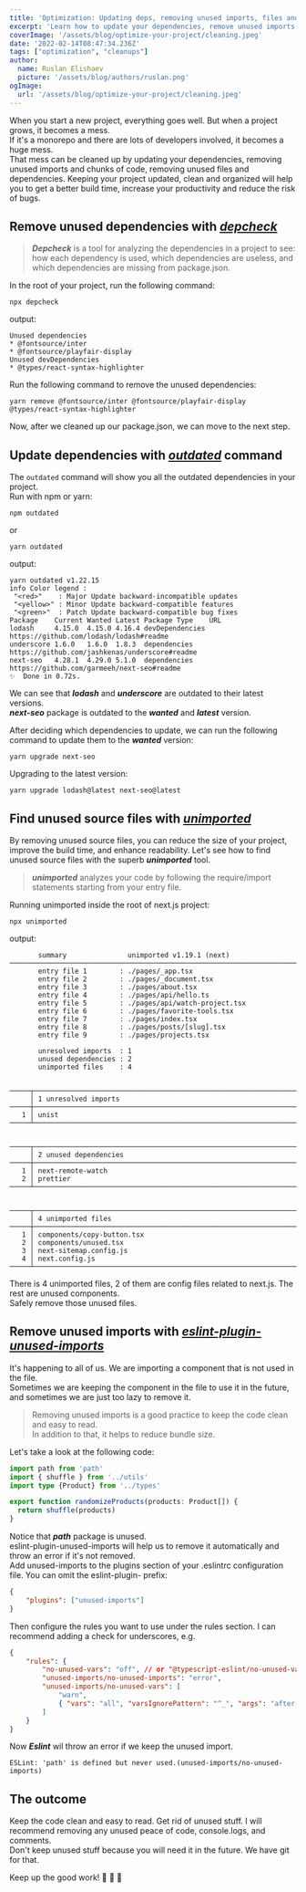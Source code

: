 ```yaml
---
title: 'Optimization: Updating deps, removing unused imports, files and dependencies'
excerpt: 'Learn how to update your dependencies, remove unused imports,files and unused deps to optimize your project for a better project structure and a better build time.' 
coverImage: '/assets/blog/optimize-your-project/cleaning.jpeg'
date: '2022-02-14T08:47:34.236Z'
tags: ["optimization", "cleanups"]
author:
  name: Ruslan Elishaev
  picture: '/assets/blog/authors/ruslan.png'
ogImage:
  url: '/assets/blog/optimize-your-project/cleaning.jpeg'
---
```

When you start a new project, everything goes well. But when a project grows, it becomes a mess. <br/>
If it's a monorepo and there are lots of developers involved, it becomes a huge mess.<br/>
That mess can be cleaned up by updating your dependencies, removing unused imports and chunks of code, removing unused files and dependencies.
Keeping your project updated, clean and organized will help you to get a better build time, increase your productivity and reduce the risk of bugs.

## Remove unused dependencies with  [**_depcheck_**](https://github.com/depcheck/depcheck)
> **_Depcheck_** is a tool for analyzing the dependencies in a project to see: how each dependency is used, which dependencies are useless, and which dependencies are missing from package.json.

In the root of your project, run the following command:

```shell
npx depcheck
```

output:

```shell
Unused dependencies
* @fontsource/inter
* @fontsource/playfair-display
Unused devDependencies
* @types/react-syntax-highlighter
```

Run the following command to remove the unused dependencies:

```shell
yarn remove @fontsource/inter @fontsource/playfair-display @types/react-syntax-highlighter
```

Now, after we cleaned up our package.json, we can move to the next step.

## Update dependencies with [**_outdated_**](https://classic.yarnpkg.com/lang/en/docs/cli/outdated/) command

The `outdated` command will show you all the outdated dependencies in your project.<br/>
Run with npm or yarn:

```shell
npm outdated
```

or

```shell
yarn outdated
```

output:

```shell
yarn outdated v1.22.15
info Color legend : 
 "<red>"    : Major Update backward-incompatible updates 
 "<yellow>" : Minor Update backward-compatible features 
 "<green>"  : Patch Update backward-compatible bug fixes                                                               
Package    Current Wanted Latest Package Type    URL
lodash     4.15.0  4.15.0 4.16.4 devDependencies https://github.com/lodash/lodash#readme
underscore 1.6.0   1.6.0  1.8.3  dependencies    https://github.com/jashkenas/underscore#readme
next-seo   4.28.1  4.29.0 5.1.0  dependencies    https://github.com/garmeeh/next-seo#readme   
✨  Done in 0.72s.                                        
```

We can see that **_lodash_** and **_underscore_** are outdated to their latest versions. <br/>
**_next-seo_** package is outdated to the **_wanted_** and **_latest_** version.

After deciding which dependencies to update, we can run the following command to update them to the **_wanted_** version:

```shell
yarn upgrade next-seo
```

Upgrading to the latest version:

```shell
yarn upgrade lodash@latest next-seo@latest
```

## Find unused source files with [**_unimported_**](https://github.com/smeijer/unimported)

By removing unused source files, you can reduce the size of your project, improve the build time, and enhance readability.
Let's see how to find unused source files with the superb **_unimported_** tool.
> **_unimported_** analyzes your code by following the require/import statements starting from your entry file.

Running unimported inside the root of next.js project:

```shell
npx unimported
```

output:
```shell
       summary               unimported v1.19.1 (next)
───────────────────────────────────────────────────────────────────────────────────────────────────────────────────────────────────────────────────────────────────────────────────────────────────────────────────────────────────────
       entry file 1        : ./pages/_app.tsx
       entry file 2        : ./pages/_document.tsx
       entry file 3        : ./pages/about.tsx
       entry file 4        : ./pages/api/hello.ts
       entry file 5        : ./pages/api/watch-project.tsx
       entry file 6        : ./pages/favorite-tools.tsx
       entry file 7        : ./pages/index.tsx
       entry file 8        : ./pages/posts/[slug].tsx
       entry file 9        : ./pages/projects.tsx

       unresolved imports  : 1
       unused dependencies : 2
       unimported files    : 4


─────┬─────────────────────────────────────────────────────────────────────────────────────────────────────────────────────────────────────────────────────────────────────────────────────────────────────────────────────────────────
     │ 1 unresolved imports
─────┼─────────────────────────────────────────────────────────────────────────────────────────────────────────────────────────────────────────────────────────────────────────────────────────────────────────────────────────────────
   1 │ unist
─────┴─────────────────────────────────────────────────────────────────────────────────────────────────────────────────────────────────────────────────────────────────────────────────────────────────────────────────────────────────


─────┬─────────────────────────────────────────────────────────────────────────────────────────────────────────────────────────────────────────────────────────────────────────────────────────────────────────────────────────────────
     │ 2 unused dependencies
─────┼─────────────────────────────────────────────────────────────────────────────────────────────────────────────────────────────────────────────────────────────────────────────────────────────────────────────────────────────────
   1 │ next-remote-watch
   2 │ prettier
─────┴─────────────────────────────────────────────────────────────────────────────────────────────────────────────────────────────────────────────────────────────────────────────────────────────────────────────────────────────────


─────┬─────────────────────────────────────────────────────────────────────────────────────────────────────────────────────────────────────────────────────────────────────────────────────────────────────────────────────────────────
     │ 4 unimported files
─────┼─────────────────────────────────────────────────────────────────────────────────────────────────────────────────────────────────────────────────────────────────────────────────────────────────────────────────────────────────
   1 │ components/copy-button.tsx
   2 │ components/unused.tsx
   3 │ next-sitemap.config.js
   4 │ next.config.js
─────┴─────────────────────────────────────────────────────────────────────────────────────────────────────────────────────────────────────────────────────────────────────────────────────────────────────────────────────────────────

```

There is 4 unimported files, 2 of them are config files related to next.js. The rest are unused components. <br/>
Safely remove those unused files.

## Remove unused imports with  [**_eslint-plugin-unused-imports_**](https://www.npmjs.com/package/eslint-plugin-unused-imports)

It's happening to all of us. We are importing a component that is not used in the file. <br/>
Sometimes we are keeping the component in the file to use it in the future, and sometimes we are just too lazy to remove it. <br/>
> Removing unused imports is a good practice to keep the code clean and easy to read. <br/> In addition to that, it helps to reduce bundle size.

Let's take a look at the following code:

````typescript jsx
import path from 'path'
import { shuffle } from '../utils'
import type {Product} from '../types'

export function randomizeProducts(products: Product[]) {
  return shuffle(products)
}
````

Notice that **_path_** package is unused. <br/>
eslint-plugin-unused-imports will help us to remove it automatically and throw an error if it's not removed. <br/>
Add unused-imports to the plugins section of your .eslintrc configuration file. You can omit the eslint-plugin- prefix:

```json
{
	"plugins": ["unused-imports"]
}
```

Then configure the rules you want to use under the rules section. I can recommend adding a check for underscores, e.g.

```json
{
	"rules": {
		"no-unused-vars": "off", // or "@typescript-eslint/no-unused-vars": "off",
		"unused-imports/no-unused-imports": "error",
		"unused-imports/no-unused-vars": [
			"warn",
			{ "vars": "all", "varsIgnorePattern": "^_", "args": "after-used", "argsIgnorePattern": "^_" }
		]
	}
}
```

Now _**Eslint**_ wil throw an error if we keep the unused import.

```shell
ESLint: 'path' is defined but never used.(unused-imports/no-unused-imports)
```

## The outcome
Keep the code clean and easy to read. Get rid of unused stuff. I will recommend removing any unused peace of code, console.logs, and comments. <br/> 
Don't keep unused stuff because you will need it in the future. We have git for that.

Keep up the good work! 🦾 🦾 🦾 
